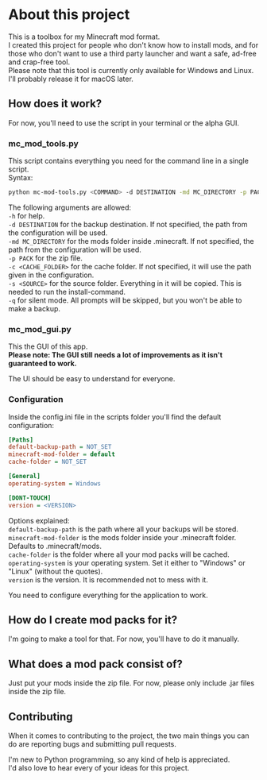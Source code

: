 # About this project

This is a toolbox for my Minecraft mod format.  
I created this project for people who don't know how to install mods, and for those who don't want to use a third party launcher and want a safe, ad-free and crap-free tool.  
Please note that this tool is currently only available for Windows and Linux. I'll probably release it for macOS later.

## How does it work?

For now, you'll need to use the script in your terminal or the alpha GUI.

### mc_mod_tools.py

This script contains everything you need for the command line in a single script.  
Syntax:  

```bash
python mc-mod-tools.py <COMMAND> -d DESTINATION -md MC_DIRECTORY -p PACK -c CACHE_FOLDER -s SOURCE -q -h
```

The following arguments are allowed:  
`-h` for help.  
`-d DESTINATION` for the backup destination. If not specified, the path from the configuration will be used.  
`-md MC_DIRECTORY` for the mods folder inside .minecraft. If not specified, the path from the configuration will be used.  
`-p PACK` for the zip file.  
`-c <CACHE_FOLDER>` for the cache folder. If not specified, it will use the path given in the configuration.  
`-s <SOURCE>` for the source folder. Everything in it will be copied. This is needed to run the install-command.  
`-q` for silent mode. All prompts will be skipped, but you won't be able to make a backup.

### mc_mod_gui.py

This the GUI of this app.  
**Please note: The GUI still needs a lot of improvements as it isn't guaranteed to work.**  
  
The UI should be easy to understand for everyone.
### Configuration

Inside the config.ini file in the scripts folder you'll find the default configuration:  

```ini
[Paths]
default-backup-path = NOT_SET
minecraft-mod-folder = default
cache-folder = NOT_SET

[General]
operating-system = Windows

[DONT-TOUCH]
version = <VERSION>
```

Options explained:  
`default-backup-path` is the path where all your backups will be stored.  
`minecraft-mod-folder` is the mods folder inside your .minecraft folder. Defaults to .minecraft/mods.  
`cache-folder` is the folder where all your mod packs will be cached.  
`operating-system` is your operating system. Set it either to "Windows" or "Linux" (without the quotes).  
`version` is the version. It is recommended not to mess with it.
  
You need to configure everything for the application to work.

## How do I create mod packs for it?

I'm going to make a tool for that. For now, you'll have to do it manually.

## What does a mod pack consist of?

Just put your mods inside the zip file.
For now, please only include .jar files inside the zip file.

## Contributing

When it comes to contributing to the project, the two main things you can do are reporting bugs and submitting pull requests.  

I'm new to Python programming, so any kind of help is appreciated.  
I'd also love to hear every of your ideas for this project.  
